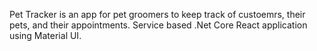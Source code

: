 Pet Tracker is an app for pet groomers to keep track of custoemrs, their pets, and their appointments.
Service based .Net Core React application using Material UI.
